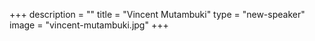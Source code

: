+++
description = ""
title = "Vincent Mutambuki"
type = "new-speaker"
image = "vincent-mutambuki.jpg"
+++